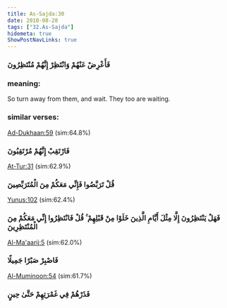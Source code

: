 ```yaml
---
title: As-Sajda:30
date: 2010-08-28
tags: ["32.As-Sajda"]
hidemeta: true 
ShowPostNavLinks: true 
---
```

### فَأَعْرِضْ عَنْهُمْ وَانْتَظِرْ إِنَّهُمْ مُنْتَظِرُونَ
### meaning: 
So turn away from them, and wait. They too are waiting.
### similar verses: 

[Ad-Dukhaan:59](/44/59) (sim:64.8%)

### فَارْتَقِبْ إِنَّهُمْ مُرْتَقِبُونَ

[At-Tur:31](/52/31) (sim:62.9%)

### قُلْ تَرَبَّصُوا فَإِنِّي مَعَكُمْ مِنَ الْمُتَرَبِّصِينَ

[Yunus:102](/10/102) (sim:62.4%)

### فَهَلْ يَنْتَظِرُونَ إِلَّا مِثْلَ أَيَّامِ الَّذِينَ خَلَوْا مِنْ قَبْلِهِمْ ۚ قُلْ فَانْتَظِرُوا إِنِّي مَعَكُمْ مِنَ الْمُنْتَظِرِينَ

[Al-Ma'aarij:5](/70/5) (sim:62.0%)

### فَاصْبِرْ صَبْرًا جَمِيلًا

[Al-Muminoon:54](/23/54) (sim:61.7%)

### فَذَرْهُمْ فِي غَمْرَتِهِمْ حَتَّىٰ حِينٍ
